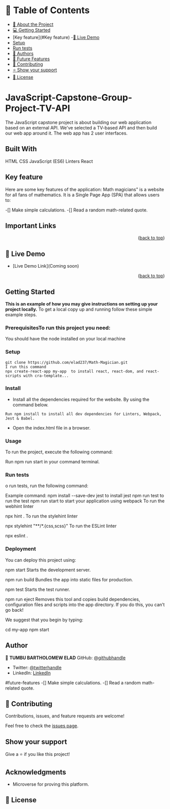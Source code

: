 # 📗 Table of Contents

- [📖 About the Project](#about-project)
- [💻 Getting Started](#getting-started)
- [Key feature](#Key feature)
 -[🚀 Live Demo](#live-demo)
- [Setup](#setup)
- [Run tests](#run-tests)
- [👥 Authors](#authors)
- [🔭 Future Features](#future-features)
- [🤝 Contributing](#contributing)
- [⭐️ Show your support](#support)
- [📝 License](#license)

# JavaScript-Capstone-Group-Project-TV-API
The JavaScript capstone project is about building our web application based on an external API. We've selected a TV-based API and then build our web app around it. The web app has 2 user interfaces.

## Built With
HTML
CSS
JavaScript (ES6)
Linters
React

## Key feature
Here are some key features of the application:
Math magicians" is a website for all fans of mathematics. It is a Single Page App (SPA) that allows users to:

-[] Make simple calculations.
-[] Read a random math-related quote.

## Important Links
<p align="right">(<a href="#readme-top">back to top</a>)</p>

## 🚀 Live Demo <a name="live-demo"></a>

- [Live Demo Link](Coming soon)


<p align="right">(<a href="#readme-top">back to top</a>)</p>

## Getting Started

**This is an example of how you may give instructions on setting up your project locally.**
To get a local copy up and running follow these simple example steps.

### PrerequisitesTo run this project you need:

You should have the node installed on your local machine

### Setup

```
git clone https://github.com/elad237/Math-Magician.git
I run this command
npx create-react-app my-app  to install react, react-dom, and react-scripts with cra-template...
```

### Install

- Install all the dependencies required for the website. By using the command below.
```
Run npm install to install all dev dependencies for Linters, Webpack, Jest & Babel.
```
  
- Open the index.html file in a browser.

### Usage

To run the project, execute the following command:

Run npm run start in your command terminal.

### Run tests

o run tests, run the following command:

Example command:
npm install --save-dev jest to install jest
npm run test to run the test
npm run start to start your application using webpack
To run the webhint linter

  npx hint .
To run the stylehint linter

  npx stylehint "**/*.{css,scss}"
To run the ESLint linter

  npx eslint .
### Deployment
You can deploy this project using:

npm start
    Starts the development server.

  npm run build
    Bundles the app into static files for production.

  npm test
    Starts the test runner.

  npm run eject
    Removes this tool and copies build dependencies, configuration files
    and scripts into the app directory. If you do this, you can’t go back!

We suggest that you begin by typing:

  cd my-app
  npm start
## Author 

👤 **TUMBU BARTHOLOMEW ELAD**
GitHub: [@githubhandle](https://github.com/elad237)
- Twitter: [@twitterhandle](https://twitter.com/Elad59380989)
- LinkedIn: [LinkedIn](https://www.linkedin.com/in/tumbu-elad-896ab2183/)

#future-features
-[] Make simple calculations.
-[] Read a random math-related quote.

## 🤝 Contributing

Contributions, issues, and feature requests are welcome!

Feel free to check the [issues page](https://github.com/elad237/Math-Magician/issues).

## Show your support

Give a ⭐️ if you like this project!

## Acknowledgments

- Microverse for proving this platform.

## 📝 License
